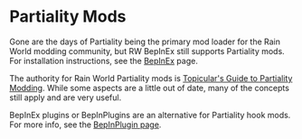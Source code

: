 # Partiality Mods

Gone are the days of Partiality being the primary mod loader for the Rain World modding community, but RW BepInEx still supports Partiality mods. For installation instructions, see the [BepInEx](/pages/using-mods/BepInEx.html) page.

The authority for Rain World Partiality mods is [Topicular's Guide to Partiality Modding](https://drive.google.com/file/d/1eZE6EVwslhnSIFffmoUxDgUCRTAvD-zP/view). While some aspects are a little out of date, many of the concepts still apply and are very useful.

BepInEx plugins or BepInPlugins are an alternative for Partiality hook mods. For more info, see the [BepInPlugin page](/pages/making-code-mods/BepInPlugins.html).
